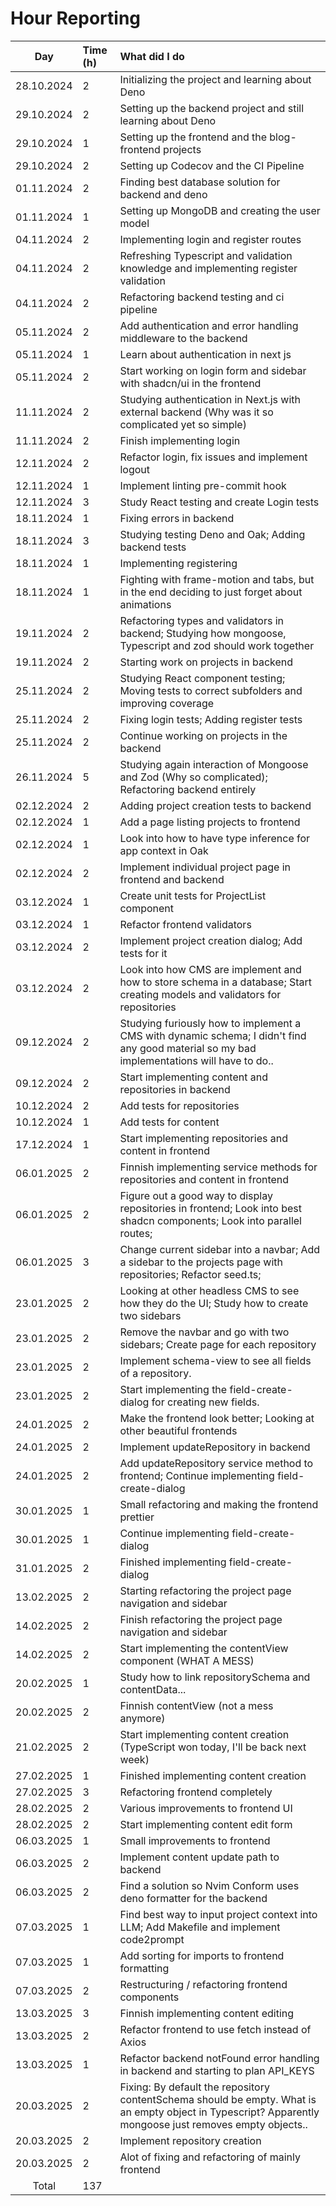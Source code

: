 # Hour Reporting

|    Day     | Time (h) | What did I do                                                                                                                                            |
| :--------: | :------- | :------------------------------------------------------------------------------------------------------------------------------------------------------- |
| 28.10.2024 | 2        | Initializing the project and learning about Deno                                                                                                         |
| 29.10.2024 | 2        | Setting up the backend project and still learning about Deno                                                                                             |
| 29.10.2024 | 1        | Setting up the frontend and the blog-frontend projects                                                                                                   |
| 29.10.2024 | 2        | Setting up Codecov and the CI Pipeline                                                                                                                   |
| 01.11.2024 | 2        | Finding best database solution for backend and deno                                                                                                      |
| 01.11.2024 | 1        | Setting up MongoDB and creating the user model                                                                                                           |
| 04.11.2024 | 2        | Implementing login and register routes                                                                                                                   |
| 04.11.2024 | 2        | Refreshing Typescript and validation knowledge and implementing register validation                                                                      |
| 04.11.2024 | 2        | Refactoring backend testing and ci pipeline                                                                                                              |
| 05.11.2024 | 2        | Add authentication and error handling middleware to the backend                                                                                          |
| 05.11.2024 | 1        | Learn about authentication in next js                                                                                                                    |
| 05.11.2024 | 2        | Start working on login form and sidebar with shadcn/ui in the frontend                                                                                   |
| 11.11.2024 | 2        | Studying authentication in Next.js with external backend (Why was it so complicated yet so simple)                                                       |
| 11.11.2024 | 2        | Finish implementing login                                                                                                                                |
| 12.11.2024 | 2        | Refactor login, fix issues and implement logout                                                                                                          |
| 12.11.2024 | 1        | Implement linting pre-commit hook                                                                                                                        |
| 12.11.2024 | 3        | Study React testing and create Login tests                                                                                                               |
| 18.11.2024 | 1        | Fixing errors in backend                                                                                                                                 |
| 18.11.2024 | 3        | Studying testing Deno and Oak; Adding backend tests                                                                                                      |
| 18.11.2024 | 1        | Implementing registering                                                                                                                                 |
| 18.11.2024 | 1        | Fighting with frame-motion and tabs, but in the end deciding to just forget about animations                                                             |
| 19.11.2024 | 2        | Refactoring types and validators in backend; Studying how mongoose, Typescript and zod should work together                                              |
| 19.11.2024 | 2        | Starting work on projects in backend                                                                                                                     |
| 25.11.2024 | 2        | Studying React component testing; Moving tests to correct subfolders and improving coverage                                                              |
| 25.11.2024 | 2        | Fixing login tests; Adding register tests                                                                                                                |
| 25.11.2024 | 2        | Continue working on projects in the backend                                                                                                              |
| 26.11.2024 | 5        | Studying again interaction of Mongoose and Zod (Why so complicated); Refactoring backend entirely                                                        |
| 02.12.2024 | 2        | Adding project creation tests to backend                                                                                                                 |
| 02.12.2024 | 1        | Add a page listing projects to frontend                                                                                                                  |
| 02.12.2024 | 1        | Look into how to have type inference for app context in Oak                                                                                              |
| 02.12.2024 | 2        | Implement individual project page in frontend and backend                                                                                                |
| 03.12.2024 | 1        | Create unit tests for ProjectList component                                                                                                              |
| 03.12.2024 | 1        | Refactor frontend validators                                                                                                                             |
| 03.12.2024 | 2        | Implement project creation dialog; Add tests for it                                                                                                      |
| 03.12.2024 | 2        | Look into how CMS are implement and how to store schema in a database; Start creating models and validators for repositories                             |
| 09.12.2024 | 2        | Studying furiously how to implement a CMS with dynamic schema; I didn't find any good material so my bad implementations will have to do..               |
| 09.12.2024 | 2        | Start implementing content and repositories in backend                                                                                                   |
| 10.12.2024 | 2        | Add tests for repositories                                                                                                                               |
| 10.12.2024 | 1        | Add tests for content                                                                                                                                    |
| 17.12.2024 | 1        | Start implementing repositories and content in frontend                                                                                                  |
| 06.01.2025 | 2        | Finnish implementing service methods for repositories and content in frontend                                                                            |
| 06.01.2025 | 2        | Figure out a good way to display repositories in frontend; Look into best shadcn components; Look into parallel routes;                                  |
| 06.01.2025 | 3        | Change current sidebar into a navbar; Add a sidebar to the projects page with repositories; Refactor seed.ts;                                            |
| 23.01.2025 | 2        | Looking at other headless CMS to see how they do the UI; Study how to create two sidebars                                                                |
| 23.01.2025 | 2        | Remove the navbar and go with two sidebars; Create page for each repository                                                                              |
| 23.01.2025 | 2        | Implement schema-view to see all fields of a repository.                                                                                                 |
| 23.01.2025 | 2        | Start implementing the field-create-dialog for creating new fields.                                                                                      |
| 24.01.2025 | 2        | Make the frontend look better; Looking at other beautiful frontends                                                                                      |
| 24.01.2025 | 2        | Implement updateRepository in backend                                                                                                                    |
| 24.01.2025 | 2        | Add updateRepository service method to frontend; Continue implementing field-create-dialog                                                               |
| 30.01.2025 | 1        | Small refactoring and making the frontend prettier                                                                                                       |
| 30.01.2025 | 1        | Continue implementing field-create-dialog                                                                                                                |
| 31.01.2025 | 2        | Finished implementing field-create-dialog                                                                                                                |
| 13.02.2025 | 2        | Starting refactoring the project page navigation and sidebar                                                                                             |
| 14.02.2025 | 2        | Finish refactoring the project page navigation and sidebar                                                                                               |
| 14.02.2025 | 2        | Start implementing the contentView component (WHAT A MESS)                                                                                               |
| 20.02.2025 | 1        | Study how to link repositorySchema and contentData...                                                                                                    |
| 20.02.2025 | 2        | Finnish contentView (not a mess anymore)                                                                                                                 |
| 21.02.2025 | 2        | Start implementing content creation (TypeScript won today, I'll be back next week)                                                                       |
| 27.02.2025 | 1        | Finished implementing content creation                                                                                                                   |
| 27.02.2025 | 3        | Refactoring frontend completely                                                                                                                          |
| 28.02.2025 | 2        | Various improvements to frontend UI                                                                                                                      |
| 28.02.2025 | 2        | Start implementing content edit form                                                                                                                     |
| 06.03.2025 | 1        | Small improvements to frontend                                                                                                                           |
| 06.03.2025 | 2        | Implement content update path to backend                                                                                                                 |
| 06.03.2025 | 2        | Find a solution so Nvim Conform uses deno formatter for the backend                                                                                      |
| 07.03.2025 | 1        | Find best way to input project context into LLM; Add Makefile and implement code2prompt                                                                  |
| 07.03.2025 | 1        | Add sorting for imports to frontend formatting                                                                                                           |
| 07.03.2025 | 2        | Restructuring / refactoring frontend components                                                                                                          |
| 13.03.2025 | 3        | Finnish implementing content editing                                                                                                                     |
| 13.03.2025 | 2        | Refactor frontend to use fetch instead of Axios                                                                                                          |
| 13.03.2025 | 1        | Refactor backend notFound error handling in backend and starting to plan API_KEYS                                                                        |
| 20.03.2025 | 2        | Fixing: By default the repository contentSchema should be empty. What is an empty object in Typescript? Apparently mongoose just removes empty objects.. |
| 20.03.2025 | 2        | Implement repository creation                                                                                                                            |
| 20.03.2025 | 2        | Alot of fixing and refactoring of mainly frontend                                                                                                        |
|   Total    | 137      |                                                                                                                                                          |
